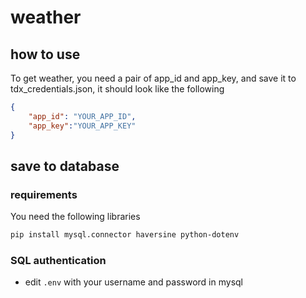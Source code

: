 # weather

## how to use

To get weather, you need a pair of app_id and app_key, and save it to tdx_credentials.json, it should look like the following

```json
{
    "app_id": "YOUR_APP_ID",
    "app_key":"YOUR_APP_KEY"
}
```

## save to database

### requirements

You need the following libraries

```bash
pip install mysql.connector haversine python-dotenv
```

### SQL authentication

- edit   ```.env``` with your username and password in mysql
